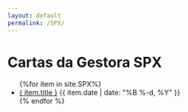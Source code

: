```yaml
---
layout: default
permalink: /SPX/
---
```


<h1>Cartas da Gestora SPX</h1>
<ul>
{%for item in site.SPX%}
  <li>
    <a href="{ site.baseurl }{ item.url }">{ item.title }</a>
<span>{{ item.date | date: "%B %-d, %Y" }}</span>
  </li>
    {% endfor %}
</ul>
